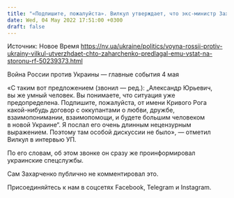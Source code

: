 ```yaml
---
title: "«Подпишите, пожалуйста». Вилкул утверждает, что экс-министр Захарченко предлагал ему встать на сторону России"
date: Wed, 04 May 2022 17:51:00 +0300
draft: false
---
```

Источник: Новое Время https://nv.ua/ukraine/politics/voyna-rossii-protiv-ukrainy-vilkul-utverzhdaet-chto-zaharchenko-predlagal-emu-vstat-na-storonu-rf-50239373.html


Война России против Украины — главные события 4 мая

 «С таким вот предложением (звонил — ред.): „Александр Юрьевич, вы же умный человек. Вы понимаете, что ситуация уже предопределена. Подпишите, пожалуйста, от имени Кривого Рога какой-нибудь договор с оккупантами о любви, дружбе, взаимопонимании, взаимопомощи, и будете большим человеком в новой Украине“. Я послал его очень длинным нецензурным выражением. Поэтому там особой дискуссии не было», — отметил Вилкул в интервью УП.

По его словам, об этом звонке он сразу же проинформировал украинские спецслужбы.

Сам Захарченко публично не комментировал это.

Присоединяйтесь к нам в соцсетях Facebook, Telegram и Instagram.
